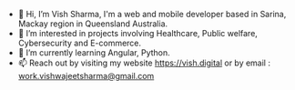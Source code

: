 - 👋 Hi, I’m Vish Sharma, I'm a web and mobile developer based in Sarina, Mackay region in Queensland Australia.
- 👀 I’m interested in projects involving Healthcare, Public welfare, Cybersecurity and E-commerce.
- 🌱 I’m currently learning Angular, Python.
- 📫 Reach out by visiting my website https://vish.digital or by email : work.vishwajeetsharma@gmail.com
